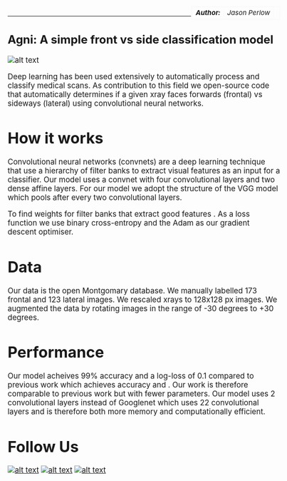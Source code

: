 <style>
table{
    border-collapse: collapse;
    border-spacing: 0;
    border:2px solid #fafafa;
    width:200px;
    font-style: italic;
    font-size: 15px;
}

th{
    border:2px solid #fafafa;
}

td{
    border:1px solid #fafafa;
}
</style>

<style>
body {
  font-size: 17px;
  }
</style>

<table align="right">
  <tr>
    <td><b>Author:</b></td>
    <td>Jason Perlow</td>
  </tr>
</table>

<br/>

----------

## Agni: A simple front vs side classification model

![alt text](https://upload.wikimedia.org/wikipedia/commons/f/fe/Agni_god_of_fire.jpg "Agni: the Hindu god of fire")

Deep learning has been used extensively to automatically process and classify medical scans. As contribution to this field we open-source code that automatically determines if a given xray faces forwards (frontal) vs sideways (lateral) using convolutional neural networks.

# How it works

Convolutional neural networks (convnets) are a deep learning technique that use a hierarchy of filter banks to extract visual features as an input for a classifier. Our model uses a convnet with four convolutional layers and two dense affine layers. For our model we adopt the structure of the VGG model which pools after every two convolutional layers.

To find weights for filter banks that extract good features . As a loss function we use binary cross-entropy and the Adam as our gradient descent optimiser. 

# Data

Our data is the open Montgomary database. We manually labelled 173 frontal and 123 lateral images. We rescaled xrays to 128x128 px images. We augmented the data by rotating images in the range of -30 degrees to +30 degrees.

# Performance

Our model acheives 99% accuracy and a log-loss of 0.1 compared to previous work which achieves accuracy and . Our work is therefore comparable to previous work but with fewer parameters. Our model uses 2 convolutional layers instead of Googlenet which uses 22 convolutional layers and is therefore both more memory and computationally efficient.

# Follow Us

<!-- display the social media buttons in your README -->
[![alt text][1.1]][1]
[![alt text][2.1]][2]
[![alt text][3.1]][3]

<!-- links to social media icons -->
<!-- no need to change these -->

<!-- icons with padding -->
[1.1]: http://i.imgur.com/tXSoThF.png (twitter icon with padding)
[2.1]: http://i.imgur.com/P3YfQoD.png (facebook icon with padding)
[3.1]: http://i.imgur.com/0o48UoR.png (github icon with padding)

<!-- links to your social media accounts -->
<!-- update these accordingly -->

[1]: https://twitter.com/isaziconsulting
[2]: https://www.facebook.com/Isazi-Consulting-240193656434498/
[3]: https://github.com/isaziconsulting

